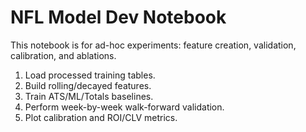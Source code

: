 # NFL Model Dev Notebook

This notebook is for ad-hoc experiments: feature creation, validation, calibration, and ablations.

1. Load processed training tables.
2. Build rolling/decayed features.
3. Train ATS/ML/Totals baselines.
4. Perform week-by-week walk-forward validation.
5. Plot calibration and ROI/CLV metrics.
